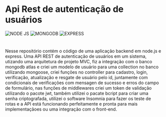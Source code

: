 # Api Rest de autenticação de usuários

<div style='display: inline-block'>
  <img aling='center' alt= 'NODE JS' src='https://img.shields.io/badge/Node.js-43853D?style=for-the-badge&logo=node.js&logoColor=white'/>
  <img aling='center' alt= 'MONGODB' src='https://img.shields.io/badge/MongoDB-4EA94B?style=for-the-badge&logo=mongodb&logoColor=white'/>
  <img aling='center' alt= 'EXPRESS' src='https://img.shields.io/badge/Express.js-404D59?style=for-the-badge'/>
</div><br>

#

Nesse repositório contém o código de uma aplicação backend em node.js e express.
Uma API REST de autenticação de usuários em um sistema, utizando uma arquitetura de projeto MVC, fiz a integração com o banco mongodb atlas
e criei um modelo de usuário para uma collection no banco utilizando mongoose, criei funções no controller para cadastro, login, verificação, 
atualização e resgate de usuário pelo id, juntamente com condicionais de verificações com mensagen de sucesso e erros do campo de formulário, 
nas funções de middlewares criei um token de validação utilizando o pacote jwt, também utilizei o pacate bcript para criar uma senha criptografada, 
utilizei o software Insomnia para fazer os teste de rotas e a API está funcionando perfeitamente e pronta para mais implementaçãoes ou uma integração 
com o front-end.
